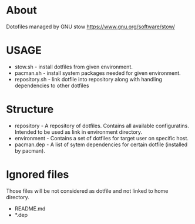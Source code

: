 # About

Dotofiles managed by GNU stow https://www.gnu.org/software/stow/

# USAGE

* stow.sh       - install dotfiles from given environment.
* pacman.sh     - install system packages needed for given environment.
* repository.sh - link dotfile into repository along with handling dependencies
                  to other dotfiles

# Structure

* repository  - A repository of dotfiles. Contains all available configuratins.
                Intended to be used as link in environment directory.
* environment - Contains a set of dotfiles for target user on specific host.
* pacman.dep  - A list of sytem dependencies for certain dotfile (installed by
                pacman).

# Ignored files

Those files will be not considered as dotfile and not linked to home directory.

* README.md
* \*.dep

